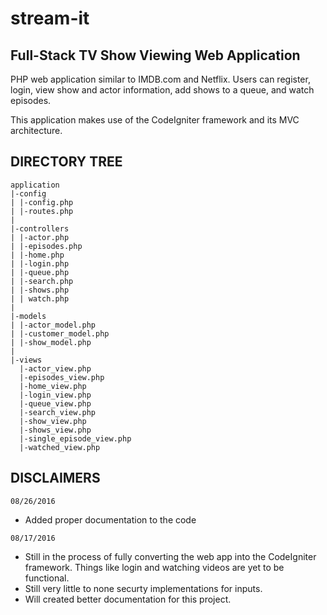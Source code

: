 # stream-it
## Full-Stack TV Show Viewing Web Application

PHP web application similar to IMDB.com and Netflix. Users can register, login, view show and actor information, add shows to a queue, and watch episodes.

This application makes use of the CodeIgniter framework and its MVC architecture.

## DIRECTORY TREE
```
application
|-config
| |-config.php
| |-routes.php
|
|-controllers
| |-actor.php
| |-episodes.php
| |-home.php
| |-login.php
| |-queue.php
| |-search.php
| |-shows.php
| | watch.php
|
|-models
| |-actor_model.php
| |-customer_model.php
| |-show_model.php
|
|-views
  |-actor_view.php
  |-episodes_view.php
  |-home_view.php
  |-login_view.php
  |-queue_view.php
  |-search_view.php
  |-show_view.php
  |-shows_view.php
  |-single_episode_view.php
  |-watched_view.php
```

## DISCLAIMERS

`08/26/2016`
- Added proper documentation to the code

`08/17/2016`
- Still in the process of fully converting the web app into the CodeIgniter framework. Things like login and watching videos are yet to be functional.
- Still very little to none securty implementations for inputs.
- Will created better documentation for this project.
